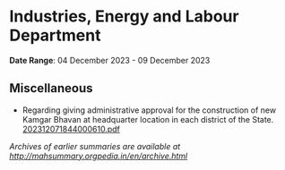 # Industries, Energy and Labour Department

**Date Range**: 04 December 2023 - 09 December 2023


## Miscellaneous
- Regarding giving administrative approval for the construction of new Kamgar Bhavan at headquarter location in each district of the State.\
  [202312071844000610.pdf](https://gr.maharashtra.gov.in/Site/Upload/Government%20Resolutions/English/202312071844000610.pdf)


*Archives of earlier summaries are available at http://mahsummary.orgpedia.in/en/archive.html*